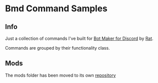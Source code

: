 # Bmd Command Samples
## Info
Just a collection of commands I've built for [Bot Maker for Discord](https://store.steampowered.com/app/2592170/Bot_Maker_For_Discord/) by [Rat](https://github.com/RatWasHere).

Commands are grouped by their functionality class.
## Mods
The mods folder has been moved to its own [repository](https://github.com/slothyace/bmods-acedia)
